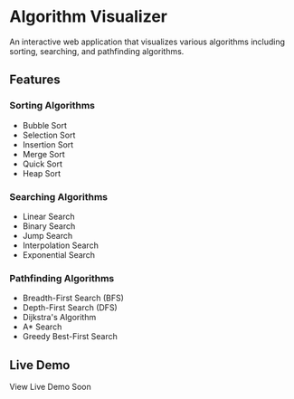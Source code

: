 # Algorithm Visualizer

An interactive web application that visualizes various algorithms including sorting, searching, and pathfinding algorithms.

## Features

### Sorting Algorithms
- Bubble Sort
- Selection Sort
- Insertion Sort
- Merge Sort
- Quick Sort
- Heap Sort

### Searching Algorithms
- Linear Search
- Binary Search
- Jump Search
- Interpolation Search
- Exponential Search

### Pathfinding Algorithms
- Breadth-First Search (BFS)
- Depth-First Search (DFS)
- Dijkstra's Algorithm
- A* Search
- Greedy Best-First Search

## Live Demo
View Live Demo Soon  <!-- [Deploy it to Github Pages](https://CamerenGreen.github.io/algorithm-visualizer) -->
